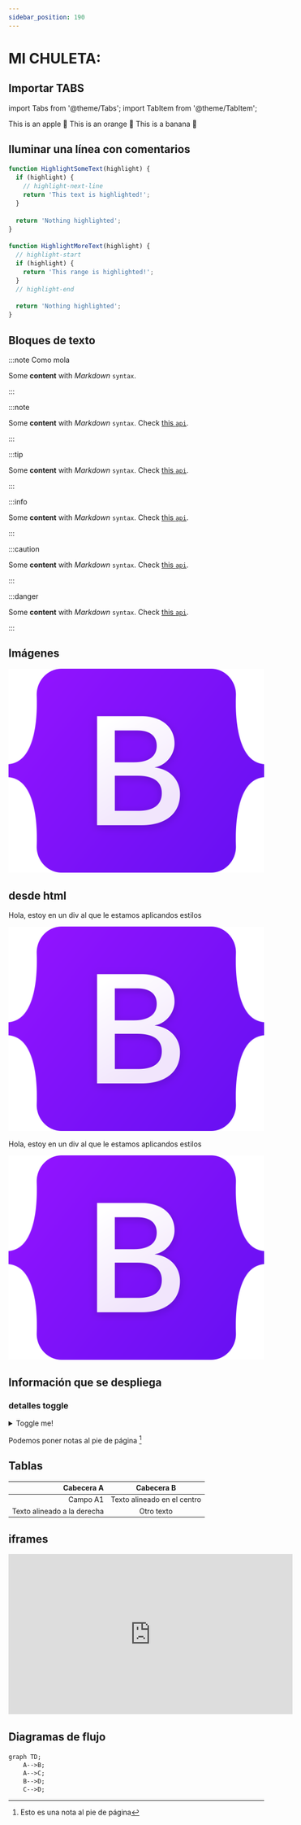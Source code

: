 ```yaml
---
sidebar_position: 190
---
```


# MI CHULETA:

## Importar TABS

import Tabs from '@theme/Tabs';
import TabItem from '@theme/TabItem';

<Tabs>
  <TabItem value="apple" label="Apple" default>
    This is an apple 🍎
  </TabItem>
  <TabItem value="orange" label="Orange">
    This is an orange 🍊
  </TabItem>
  <TabItem value="banana" label="Banana">
    This is a banana 🍌
  </TabItem>
</Tabs>



## Iluminar una línea con comentarios

```js
function HighlightSomeText(highlight) {
  if (highlight) {
    // highlight-next-line
    return 'This text is highlighted!';
  }

  return 'Nothing highlighted';
}

function HighlightMoreText(highlight) {
  // highlight-start
  if (highlight) {
    return 'This range is highlighted!';
  }
  // highlight-end

  return 'Nothing highlighted';
}
```

## Bloques de texto
:::note Como mola

Some **content** with _Markdown_ `syntax`.

:::

:::note

Some **content** with _Markdown_ `syntax`. Check [this `api`](#).

:::

:::tip

Some **content** with _Markdown_ `syntax`. Check [this `api`](#).

:::

:::info

Some **content** with _Markdown_ `syntax`. Check [this `api`](#).

:::

:::caution

Some **content** with _Markdown_ `syntax`. Check [this `api`](#).

:::

:::danger

Some **content** with _Markdown_ `syntax`. Check [this `api`](#).

:::

## Imágenes
![Example banner](../../../static/imagenes/stack/bootstrap_logo.svg)

## desde html
<div style={{display: 'flex'}}>

  <div style={{border: '1px solid', width: '200px', padding: '20px', margin: '10px', boxShadow: "10px 10px 10px #cccccc"}}>

  Hola, estoy en un div al que le estamos aplicandos estilos

  ![Example banner](../../../static/imagenes/stack/bootstrap_logo.svg)

  </div>

  <div style={{border: '1px solid', width: '200px', padding: '20px', margin: '10px', boxShadow: "10px 10px 10px #cccccc"}}>

  Hola, estoy en un div al que le estamos aplicandos estilos

  ![Example banner](../../../static/imagenes/stack/bootstrap_logo.svg)

  </div>

</div>

## Información que se despliega

### detalles toggle
<details>
  <summary>Toggle me!</summary>
  <div>
    <div>This is the detailed content</div>
    <br/>
    <details>
      <summary>
        Nested toggle! Some surprise inside...
      </summary>
      <div>😲😲😲😲😲</div>
    </details>
  </div>
</details>


Podemos poner notas al pie de página [^1]

## Tablas

| Cabecera A          | Cabecera B          |
| -:                  | :-:                 |
| Campo A1            | Texto alineado en el centro   |
| Texto alineado a la derecha   | Otro texto   |
 

## iframes
<div style={{textAlign: 'center'}}>

<iframe width="560" height="315" src="https://www.youtube.com/embed/UVauEId-jJ0" title="YouTube video player" frameborder="0" allow="accelerometer; autoplay; clipboard-write; encrypted-media; gyroscope; picture-in-picture; web-share" allowfullscreen></iframe>

</div>

## Diagramas de flujo

```mermaid
graph TD;
    A-->B;
    A-->C;
    B-->D;
    C-->D;
```




[^1]:  Esto es una nota al pie de página
